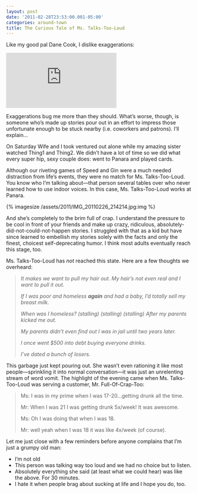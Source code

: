 ```yaml
---
layout: post
date: '2011-02-28T23:53:00.001-05:00'
categories: around-town
title: The Curious Tale of Ms. Talks-Too-Loud
---
```


Like my good pal Dane Cook, I dislike exaggerations:  

<iframe class="full-embed hd" src="https://www.youtube.com/embed/PBA4zojfsJQ" title="Dane Cook - Exaggerating Girlfriend Animation" frameborder="0" allow="accelerometer; autoplay; clipboard-write; encrypted-media; gyroscope; picture-in-picture; web-share" allowfullscreen></iframe>

Exaggerations bug me more than they should. What’s worse, though, is someone who’s made up stories pour out in an effort to impress those unfortunate enough to be stuck nearby (i.e. coworkers and patrons). I’ll explain...

On Saturday Wife and I took ventured out alone while my amazing sister watched Thing1 and Thing2. We didn’t have a lot of time so we did what every super hip, sexy couple does: went to Panara and played cards.

Although our riveting games of Speed and Gin were a much needed distraction from life’s events, they were no match for Ms. Talks-Too-Loud. You know who I’m talking about—that person several tables over who never learned how to use indoor voices. In this case, Ms. Talks-Too-Loud works at Panara.

{% imagesize /assets/2011/IMG_20110226_214214.jpg:img %}

And she’s completely to the brim full of crap. I understand the pressure to be cool in front of your friends and make up crazy, ridiculous, absolutely-did-not-could-not-happen stories. I struggled with that as a kid but have since learned to embellish my stories solely with the facts and only the finest, choicest self-deprecating humor. I think most adults eventually reach this stage, too. 

Ms. Talks-Too-Loud has *not* reached this state. Here are a few thoughts we overheard:

> *It makes we want to pull my hair out. My hair’s not even real and I want to pull it out.*  
> 
> *If I was poor and homeless **again** and had a baby, I’d totally sell my breast milk.*  
> 
> *When was I homeless? (stalling) (stalling) (stalling) After my parents kicked me out.*  
> 
> *My parents didn’t even find out I was in jail until two years later.*  
> 
> *I once went $500 into debt buying everyone drinks.*  
> 
> *I’ve dated a bunch of losers.*

This garbage just kept pouring out. She wasn’t even rationing it like most people—sprinkling it into normal conversation—it was just an unrelenting stream of word vomit. The highlight of the evening came when Ms. Talks-Too-Loud was serving a customer, Mr. Full-Of-Crap-Too:

> Ms: I was in my prime when I was 17-20...getting drunk all the time.
> 
> Mr: When I was 21 I was getting drunk 5x/week! It was awesome.
> 
> Ms: Oh I was doing that when I was 18.
> 
> Mr: well yeah when I was 18 it was like 4x/week (of course).

Let me just close with a few reminders before anyone complains that I’m just a grumpy old man:  
* I’m not old
* This person was talking way too loud and we had no choice but to listen.
* Absolutely everything she said (at least what we could hear) was like the above. For 30 minutes.
* I hate it when people brag about sucking at life and I hope you do, too. 
